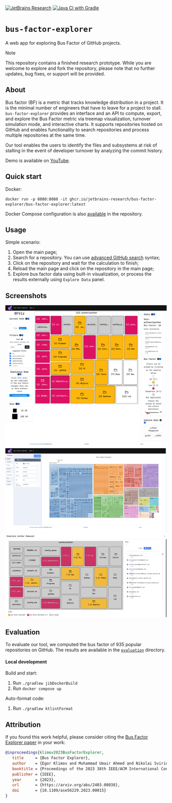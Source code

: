 [![JetBrains Research](https://jb.gg/badges/research.svg)](https://confluence.jetbrains.com/display/ALL/JetBrains+on+GitHub)
[![Java CI with Gradle](https://github.com/JetBrains-Research/bus-factor-explorer/actions/workflows/ci.yml/badge.svg?branch=main)](https://github.com/JetBrains-Research/bus-factor-explorer/actions/workflows/ci.yml)
# `bus-factor-explorer`
A web app for exploring Bus Factor of GitHub projects.

> [!NOTE]
> This repository contains a finished research prototype. While you are welcome to explore and fork the repository, please note that no further updates, bug fixes, or support will be provided.

## About
Bus factor (BF) is a metric that tracks knowledge distribution in a project.
It is the minimal number of engineers that have to leave for a project to stall.
`bus-factor-explorer` provides an interface and an API to compute, export, 
and explore the Bus Factor metric via treemap visualization, turnover simulation mode, and interactive charts.
It supports repositories hosted on GitHub and enables functionality to search repositories and process multiple repositories 
at the same time.

Our tool enables the users to identify the files and subsystems at risk of stalling in the event of developer turnover 
by analyzing the commit history.

Demo is available on [YouTube](https://youtu.be/uIoV79N14z8).

## Quick start
Docker:
```shell
docker run -p 8080:8080 -it ghcr.io/jetbrains-research/bus-factor-explorer/bus-factor-explorer:latest
```
Docker Compose configuration is also [available](docker-compose.yml) in the repository.

## Usage
Simple scenario:
1. Open the main page;
2. Search for a repository. You can use [advanced GitHub search](https://docs.github.com/en/search-github/searching-on-github/searching-for-repositories) syntax; 
3. Click on the repository and wait for the calculation to finish;
4. Reload the main page and click on the repository in the main page;
5. Explore bus factor data using built-in visualization, or process the results externally using `Explore Data` panel.

## Screenshots
![Treemap](./docs/treemap.png)
![Visualization built with chart editor](./docs/plotly.png)
![Simulation mode](./docs/simulation_mode.png)

## Evaluation
To evaluate our tool, we computed the bus factor of 935 popular repositories on GitHub.
The results are available in the [`evaluation`](./evaluation) directory.

#### Local development
Build and start:
1. Run `./gradlew jibDockerBuild`
2. Run `docker compose up`

Auto-format code:
1. Run `./gradlew ktlintFormat`

## Attribution

If you found this work helpful, please consider citing the [Bus Factor Explorer paper](https://arxiv.org/abs/2403.08038) in your work:

```bibtex
@inproceedings{klimov2023BusFactorExplorer,
   title     = {Bus Factor Explorer},
   author    = {Egor Klimov and Muhammad Umair Ahmed and Nikolai Sviridov and Pouria Derakhshanfar and Eray Tüzün and Vladimir Kovalenko},
   booktitle = {Proceedings of the 2023 38th IEEE/ACM International Conference on Automated Software Engineering (ASE)},
   publisher = {IEEE},
   year      = {2023},
   url       = {https://arxiv.org/abs/2403.08038},
   doi       = {10.1109/ase56229.2023.00015}
}
```